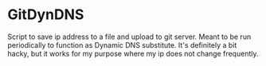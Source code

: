 # GitDynDNS

Script to save ip address to a file and upload to git server.
Meant to be run periodically to function as Dynamic DNS substitute.
It's definitely a bit hacky, but it works for my purpose where my ip 
does not change frequently.
